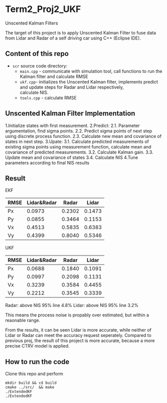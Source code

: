# Term2_Proj2_UKF
Unscented Kalman Filters

The target of this project is to apply Unscented Kalman Filter to fuse data from Lidar and Radar of a self driving car using C++ (Eclipse IDE).

## Content of this repo
- `scr` source code directory:
  - `main.cpp` - communicate with simulation tool, call functions to run the Kalman filter and calculate RMSE
  - `ukf.cpp`- initializes the Unscented Kalman filter, implements predict and update steps for Radar and Lidar respectively,       
  calculate NIS. 
  - `tools.cpp` - calculate RMSE

## Unscented Kalman Filter Implementation

1.Initialize states with first measurement.
2.Predict:
  2.1. Parameter argumentation, find sigma points.
  2.2. Predict sigma points of next step using discrete process function.
  2.3. Calculate new mean and covariance of states in next step.
3.Upate:
  3.1. Calculate predicted measurements of existing sigma points using measurement function, 
  calculate mean and covariance of predicted measurements.
  3.2. Calculate Kalman gain.
  3.3. Update mean and covariance of states
  3.4. Calculate NIS
4.Tune parameters according to final NIS results

## Result

EKF

|RMSE |Lidar&Radar  |Radar      |Lidar  |
| --- | --- |--- |--- |
|Px   |0.0973       |0.2302     |0.1473 |
|Py   |0.0855       |0.3464     |0.1153 |
|Vx   |0.4513       |0.5835     |0.6383 |
|Vy   |0.4399       |0.8040     |0.5346 |


UKF

|RMSE |Lidar&Radar  |Radar      |Lidar  |
| --- | --- |--- |--- |
|Px   |0.0688       |0.1840     |0.1091 |
|Py   |0.0997       |0.2098     |0.1131 |
|Vx   |0.3239       |0.3584     |0.4455 |
|Vy   |0.2212       |0.3545     |0.3339 |

Radar: above NIS 95% line        4.8%
Lidar: above NIS 95% line        3.2%

This means the process noise is propably over estimated, but within a reaonable range.

From the results, it can be seen Lidar is more accurate, while neither of Lidar or Radar can meet the accuracy request seperately. Compared to previous proj, the result of this project is more accurate, because a more precise CTRV model is applied. 


## How to run the code
Clone this repo and perform
```
mkdir build && cd build
cmake ../src/  && make
./ExtendedKF 
./ExtendedKF 
```




